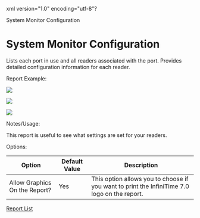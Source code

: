 xml version="1.0" encoding="utf-8"?





System Monitor Configuration




# System Monitor Configuration

Lists each port in use and all readers associated with the port. Provides detailed configuration information for each reader.

Report Example:

![](/img/System_Monitor_1.gif)

![](/img/System_Monitor_1.gif)

![](/img/System_Monitor_3.gif)

Notes/Usage:

This report is useful to see what settings are set for your readers.

Options:

 | Option | Default Value | Description | 
| --- | --- | --- |
 | Allow Graphics On the Report? | Yes | This option allows you to choose if you want to print the InfiniTime 7.0 logo on the report. | 

[Report List](../Report_List.md)